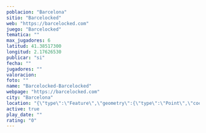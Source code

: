 ```yaml
---
poblacion: "Barcelona"
sitio: "Barcelocked"
web: "https://barcelocked.com"
juego: "Barcelocked"
tematica: ""
max_jugadores: 6
latitud: 41.38517300
longitud: 2.17626530
publicar: "si"
fecha: ""
jugadores: ""
valoracion: 
foto: ""
name: "Barcelocked-Barcelocked"
webpage: "https://barcelocked.com"
city: "Barcelona"
location: "{\"type\":\"Feature\",\"geometry\":{\"type\":\"Point\",\"coordinates\":[41.385173,2.1762653]}}"
active: true
play_date: ""
rating: "0"
---
```


